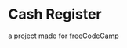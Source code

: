 # Cash Register

a project made for [freeCodeCamp](https://www.freecodecamp.org/learn/javascript-algorithms-and-data-structures-v8/build-a-cash-register-project/build-a-cash-register)
